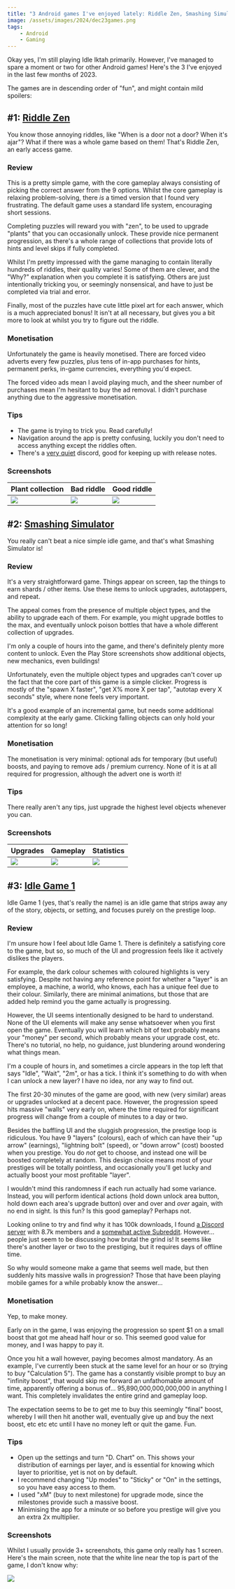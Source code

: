 ```yaml
---
title: "3 Android games I've enjoyed lately: Riddle Zen, Smashing Simulator, Idle Game 1 📲"
image: /assets/images/2024/dec23games.png
tags:
    - Android
    - Gaming
---
```


Okay yes, I'm still playing Idle Iktah primarily. However, I've managed to spare a moment or two for other Android games! Here's the 3 I've enjoyed in the last few months of 2023.

The games are in descending order of "fun", and might contain mild spoilers:

## #1: [Riddle Zen](https://play.google.com/store/apps/details?id=com.AdmurinArts.RiddleZen)

You know those annoying riddles, like "When is a door not a door? When it's ajar"? What if there was a whole game based on them! That's Riddle Zen, an early access game.

### Review

This is a pretty simple game, with the core gameplay always consisting of picking the correct answer from the 9 options. Whilst the core gameplay is relaxing problem-solving, there *is* a timed version that I found very frustrating. The default game uses a standard life system, encouraging short sessions.

Completing puzzles will reward you with "zen", to be used to upgrade "plants" that you can occasionally unlock. These provide nice permanent progression, as there's a whole range of collections that provide lots of hints and level skips if fully completed.

Whilst I'm pretty impressed with the game managing to contain literally hundreds of riddles, their quality varies! Some of them are clever, and the "Why?" explanation when you complete it is satisfying. Others are just intentionally tricking you, or seemingly nonsensical, and have to just be completed via trial and error.

Finally, most of the puzzles have cute little pixel art for each answer, which is a much appreciated bonus! It isn't at all necessary, but gives you a bit more to look at whilst you try to figure out the riddle.

### Monetisation

Unfortunately the game is heavily monetised. There are forced video adverts every few puzzles, plus tens of in-app purchases for hints, permanent perks, in-game currencies, everything you'd expect.

The forced video ads mean I avoid playing much, and the sheer number of purchases mean I'm hesitant to buy the ad removal. I didn't purchase anything due to the aggressive monetisation.

### Tips

* The game is trying to trick you. Read carefully!
* Navigation around the app is pretty confusing, luckily you don't need to access anything except the riddles often.
* There's a [very quiet](https://discord.com/invite/PBe4SjEuty) discord, good for keeping up with release notes.

### Screenshots

| Plant collection | Bad riddle | Good riddle |
| --- | --- | --- |
| [![](/assets/images/2023/nov-rz-2-thumbnail.jpg)](/assets/images/2023/nov-rz-2.jpg) | [![](/assets/images/2023/nov-rz-1-thumbnail.jpg)](/assets/images/2023/nov-rz-1.jpg) | [![](/assets/images/2023/nov-rz-3-thumbnail.jpg)](/assets/images/2023/nov-rz-3.jpg) 

## #2: [Smashing Simulator](https://play.google.com/store/apps/details?id=com.WalkingCatStudios.SmashingSimulatorIdle)

You really can't beat a nice simple idle game, and that's what Smashing Simulator is!

### Review

It's a very straightforward game. Things appear on screen, tap the things to earn shards / other items. Use these items to unlock upgrades, autotappers, and repeat.

The appeal comes from the presence of multiple object types, and the ability to upgrade each of them. For example, you might upgrade bottles to the max, and eventually unlock poison bottles that have a whole different collection of upgrades.

I'm only a couple of hours into the game, and there's definitely plenty more content to unlock. Even the Play Store screenshots show additional objects, new mechanics, even buildings!

Unfortunately, even the multiple object types and upgrades can't cover up the fact that the core part of this game is a simple clicker. Progress is mostly of the "spawn X faster", "get X% more X per tap", "autotap every X seconds" style, where none feels very important.

It's a good example of an incremental game, but needs some additional complexity at the early game. Clicking falling objects can only hold your attention for so long!

### Monetisation

The monetisation is very minimal: optional ads for temporary (but useful) boosts, and paying to remove ads / premium currency. None of it is at all required for progression, although the advert one is worth it!

### Tips

There really aren't any tips, just upgrade the highest level objects whenever you can.

### Screenshots

| Upgrades | Gameplay | Statistics |
| --- | --- | --- |
| [![](/assets/images/2023/nov-ssi-1-thumbnail.jpg)](/assets/images/2023/nov-ssi-1.jpg) | [![](/assets/images/2023/nov-ssi-2-thumbnail.jpg)](/assets/images/2023/nov-ssi-2.jpg) | [![](/assets/images/2023/nov-ssi-3-thumbnail.jpg)](/assets/images/2023/nov-ssi-3.jpg) |

## #3: [Idle Game 1](https://play.google.com/store/apps/details?id=com.cem.idle1)

Idle Game 1 (yes, that's really the name) is an idle game that strips away any of the story, objects, or setting, and focuses purely on the prestige loop. 

### Review

I'm unsure how I feel about Idle Game 1. There is definitely a satisfying core to the game, but so, so much of the UI and progression feels like it actively dislikes the players.

For example, the dark colour schemes with coloured highlights is very satisfying. Despite not having any reference point for whether a "layer" is an employee, a machine, a world, who knows, each has a unique feel due to their colour. Similarly, there are minimal animations, but those that are added help remind you the game actually is progressing.

However, the UI seems intentionally designed to be hard to understand. None of the UI elements will make any sense whatsoever when you first open the game. Eventually you will learn which bit of text probably means your "money" per second, which probably means your upgrade cost, etc. There's no tutorial, no help, no guidance, just blundering around wondering what things mean.

I'm a couple of hours in, and sometimes a circle appears in the top left that says "Idle", "Wait", "2m", or has a tick. I think it's something to do with when I can unlock a new layer? I have no idea, nor any way to find out.

The first 20-30 minutes of the game are good, with new (very similar) areas or upgrades unlocked at a decent pace. However, the progression speed hits massive "walls" very early on, where the time required for significant progress will change from a couple of minutes to a day or two.

Besides the baffling UI and the sluggish progression, the prestige loop is ridiculous. You have 9 "layers" (colours), each of which can have their "up arrow" (earnings), "lightning bolt" (speed), or "down arrow" (cost) boosted when you prestige. You do *not* get to choose, and instead one will be boosted completely at random. This design choice means most of your prestiges will be totally pointless, and occasionally you'll get lucky and actually boost your most profitable "layer".

I wouldn't mind this randomness if each run actually had some variance. Instead, you will perform identical actions (hold down unlock area button, hold down each area's upgrade button) over and over and *over* again, with no end in sight. Is this fun? Is this good gameplay? Perhaps not.

Looking online to try and find why it has 100k downloads, I found [a Discord server](https://discord.com/invite/U5VBS9JY9R) with 8.7k members and a [somewhat active Subreddit](https://www.reddit.com/r/Idle1/). However... people just seem to be discussing how brutal the grind is! It seems like there's another layer or two to the prestiging, but it requires days of offline time.

So why would someone make a game that seems well made, but then suddenly hits massive walls in progression? Those that have been playing mobile games for a while probably know the answer...

### Monetisation

Yep, to make money.

Early on in the game, I was enjoying the progression so spent $1 on a small boost that got me ahead half hour or so. This seemed good value for money, and I was happy to pay it. 

Once you hit a wall however, paying becomes almost mandatory. As an example, I've currently been stuck at the same level for an hour or so (trying to buy "Calculation 5"). The game has a constantly visible prompt to buy an "infinity boost", that would skip me forward an unfathomable amount of time, apparently offering a bonus of... 95,890,000,000,000,000 in anything I want. This completely invalidates the entire grind and gameplay loop.

The expectation seems to be to get me to buy this seemingly "final" boost, whereby I will then hit another wall, eventually give up and buy the next boost, etc etc etc until I have no money left or quit the game. Fun.

### Tips

* Open up the settings and turn "D. Chart" on. This shows your distribution of earnings per layer, and is essential for knowing which layer to prioritise, yet is not on by default.
* I recommend changing "Up modes" to "Sticky" or "On" in the settings, so you have easy access to them.
* I used "xM" (buy to next milestone) for upgrade mode, since the milestones provide such a massive boost.
* Minimising the app for a minute or so before you prestige will give you an extra 2x multiplier.

### Screenshots

Whilst I usually provide 3+ screenshots, this game only really has 1 screen. Here's the main screen, note that the white line near the top is part of the game, I don't know why:

[![](/assets/images/2023/nov-ig1-thumbnail.jpg)](/assets/images/2023/nov-ig1.jpg)

